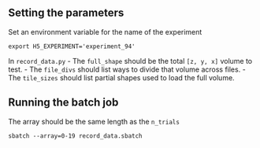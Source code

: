 ## Setting the parameters

Set an environment variable for the name of the experiment
```
export H5_EXPERIMENT='experiment_94'
```

In `record_data.py`
    - The `full_shape` should be the total `[z, y, x]` volume to test.
    - The `file_divs` should list ways to divide that volume across files.
    - The `tile_sizes` should list partial shapes used to load the full volume.

## Running the batch job

The array should be the same length as the `n_trials`

```
sbatch --array=0-19 record_data.sbatch
```
